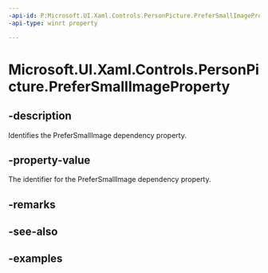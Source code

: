 ```yaml
---
-api-id: P:Microsoft.UI.Xaml.Controls.PersonPicture.PreferSmallImageProperty
-api-type: winrt property

---
```

<!-- Property syntax.
public DependencyProperty PreferSmallImageProperty { get; }
-->

# Microsoft.UI.Xaml.Controls.PersonPicture.PreferSmallImageProperty


## -description

Identifies the PreferSmallImage dependency property.


## -property-value

The identifier for the PreferSmallImage dependency property.


## -remarks


## -see-also


## -examples


